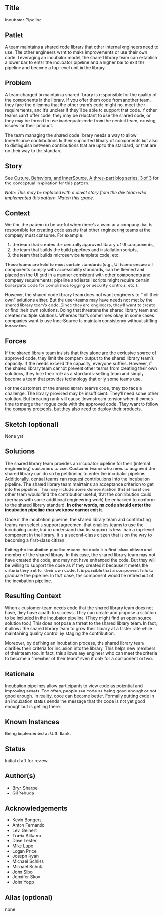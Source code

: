 ## Title

Incubator Pipeline

## Patlet

A team maintains a shared code library that other internal engineers need to use. The other engineers want to make improvements or use their own code. Leveraging an incubator model, the shared library team can establish a lower bar to enter the incubator pipeline and a higher bar to exit the pipeline and become a top-level unit in the library.

## Problem

A team charged to maintain a shared library is responsible for the quality of the components in the library. If you offer them code from another team, they face the dilemma that the other team’s code might not meet their requirements, and it’s unclear if they’ll be able to support that code. If other teams can’t offer code, they may be reluctant to use the shared code, or they may be forced to use inadequate code from the central team, causing issues for their product.

The team managing the shared code library needs a way to allow InnerSource contributions to their supported library of components but also to distinguish between contributions that are up to the standard, or that are on their way to the standard.

## Story

See [Culture, Behaviors, and InnerSource. A three-part blog series. 3 of 3](https://www.linkedin.com/pulse/culture-behaviors-innersource-three-part-blog-series-3-gil-yehuda/) for the conceptual inspiration for this pattern. 

_Note: This may be replaced with a direct story from the dev team who implemented this pattern. Watch this space._

## Context

We find the pattern to be useful when there’s a team at a company that is responsible for creating code assets that other engineering teams at the company must consume. For example:

1. the team that creates the centrally approved library of UI components,
1. the team that builds the build pipelines and installation scripts,
1. the team that builds microservice template code, etc.

These teams are held to meet certain standards (e.g., UI teams ensure all components comply with accessibility standards, can be themed and placed on the UI grid in a manner consistent with other components and company requirements; pipeline and install scripts might require certain boilerplate code for compliance logging or security controls, etc.).

However, the shared code library team does not want engineers to “roll their own” solutions either. But the user-teams may have needs not met by the shared library team’s code. Since they are engineers, they’ll want to create or find their own solutions. Doing that threatens the shared library team and creates multiple solutions. Whereas that’s sometimes okay, in some cases companies want to use InnerSource to maintain consistency without stifling innovation.  

## Forces

If the shared library team insists that they alone are the exclusive source of approved code, they limit the company output to the shared library team’s capacity. If the needs exceed the capacity, everyone suffers. However, if the shared library team cannot prevent other teams from creating their own solutions, they lose their role as a standards-setting team and simply become a team that provides technology that only some teams use.

For the customers of the shared library team’s code, they too face a challenge. The library provided may be insufficient. They’ll need some other solution. But breaking rank will cause downstream tension when it comes time to merge their rogue code with the approved code. They want to follow the company protocols, but they also need to deploy their products.

## Sketch (optional)

None yet

## Solutions

The shared library team provides an incubator pipeline for their (internal engineering) customers to use. Customer teams who need to augment the shared library can do so by petitioning to enter the incubator pipeline. Additionally, central teams can request contributions into the incubation pipeline. The shared library team maintains an acceptance criterion to get into the pipeline. This may include some demonstration that at least one other team would find the contribution useful, that the contribution could (perhaps with some additional engineering work) be enhanced to conform to the shared library standard. **In other words, no code should enter the incubation pipeline that we know cannot exit it.**

Once in the incubation pipeline, the shared library team and contributing teams can select a support agreement that enables teams to use the incubating code, but to understand that its support is less than a top-level component in the library. It is a second-class citizen that is on the way to becoming a first-class citizen.

Exiting the incubation pipeline means the code is a first-class citizen and member of the shared library. In this case, the shared library team may not have created the code, and may not have enhanced the code. But they will be willing to support the code as if they created it because it meets the criteria they set for their own code. It is possible that a component fails to graduate the pipeline. In that case, the component would be retired out of the incubation pipeline.

## Resulting Context

When a customer-team needs code that the shared library team does not have, they have a path to success. They can create and propose a solution to be included in the incubator pipeline. (They might find an open source solution too.) This does not pose a threat to the shared library team. In fact, it allows the shared library team to grow their library at a faster rate while maintaining quality control by staging the contribution.

Moreover, by defining an incubation process, the shared library team clarifies their criteria for inclusion into the library. This helps new members of their team too. In fact, this allows any engineer who can meet the criteria to become a "member of their team" even if only for a component or two.

## Rationale

Incubation pipelines allow participants to view code as potential and improving assets. Too often, people see code as being good enough or not good enough. In reality, code can become better. Formally putting code in an incubation status sends the message that the code is not yet good enough but is getting there.

## Known Instances

Being implemented at U.S. Bank.

## Status

Initial draft for review.

## Author(s)

* Bryn Sharpe
* Gil Yehuda

## Acknowledgements

* Kevin Bongers
* Anton Fernando
* Levi Geinert
* Travis Killoren
* Dave Lester
* Mike Lupo
* Logan Price
* Joseph Ryan
* Michael Schlies
* Michael Schulz
* John Sibo
* Jennifer Skov
* John Yopp

## Alias (optional)

none
